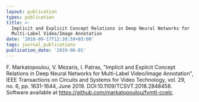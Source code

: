 ```yaml
---
layout: publication
types: publication
title: >-
  Implicit and Explicit Concept Relations in Deep Neural Networks for
  Multi-Label Video/Image Annotation
date: '2018-09-17T12:38:59+03:00'
tags: journal_publications
publication_date: '2019-06-01'
---
```

F. Markatopoulou, V. Mezaris, I. Patras, "Implicit and Explicit Concept Relations in Deep Neural Networks for Multi-Label Video/Image Annotation", IEEE Transactions on Circuits and Systems for Video Technology, vol. 29, no. 6, pp. 1631-1644, June 2019. DOI:10.1109/TCSVT.2018.2848458. Software available at https://github.com/markatopoulou/fvmtl-ccelc.

